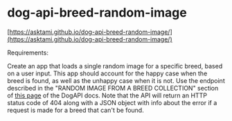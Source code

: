 # dog-api-breed-random-image
[https://asktami.github.io/dog-api-breed-random-image/](https://asktami.github.io/dog-api-breed-random-image/)


Requirements:

Create an app that loads a single random image for a specific breed, based on a user input. This app should account for the happy case when the breed is found, as well as the unhappy case when it is not. Use the endpoint described in the "RANDOM IMAGE FROM A BREED COLLECTION" section of [this page](https://dog.ceo/dog-api/documentation/breed) of the DogAPI docs. Note that the API will return an HTTP status code of 404 along with a JSON object with info about the error if a request is made for a breed that can't be found.
